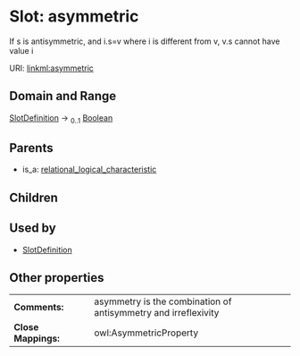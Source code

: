 
# Slot: asymmetric


If s is antisymmetric, and i.s=v where i is different from v, v.s cannot have value i

URI: [linkml:asymmetric](https://w3id.org/linkml/asymmetric)


## Domain and Range

[SlotDefinition](SlotDefinition.md) &#8594;  <sub>0..1</sub> [Boolean](Boolean.md)

## Parents

 *  is_a: [relational_logical_characteristic](relational_logical_characteristic.md)

## Children


## Used by

 * [SlotDefinition](SlotDefinition.md)

## Other properties

|  |  |  |
| --- | --- | --- |
| **Comments:** | | asymmetry is the combination of antisymmetry and irreflexivity |
| **Close Mappings:** | | owl:AsymmetricProperty |


